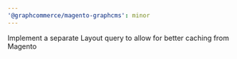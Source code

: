 ```yaml
---
'@graphcommerce/magento-graphcms': minor
---
```


Implement a separate Layout query to allow for better caching from Magento
